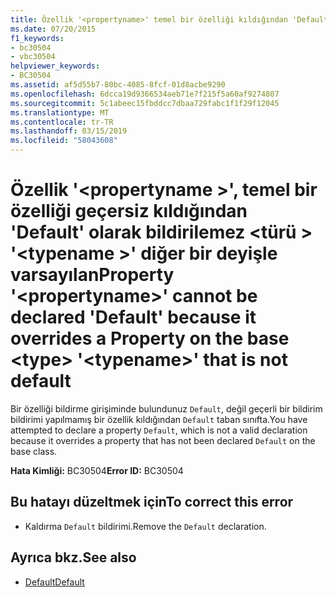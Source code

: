 ```yaml
---
title: Özellik '<propertyname>' temel bir özelliği kıldığından 'Default' olarak bildirilemez <type> '<typename>' diğer bir deyişle varsayılan
ms.date: 07/20/2015
f1_keywords:
- bc30504
- vbc30504
helpviewer_keywords:
- BC30504
ms.assetid: af5d55b7-80bc-4085-8fcf-01d8acbe9290
ms.openlocfilehash: 6dcca19d9366534aeb71e7f215f5a60af9274807
ms.sourcegitcommit: 5c1abeec15fbddcc7dbaa729fabc1f1f29f12045
ms.translationtype: MT
ms.contentlocale: tr-TR
ms.lasthandoff: 03/15/2019
ms.locfileid: "58043608"
---
```

# <a name="property-propertyname-cannot-be-declared-default-because-it-overrides-a-property-on-the-base-type-typename-that-is-not-default"></a><span data-ttu-id="05d2d-102">Özellik '\<propertyname >', temel bir özelliği geçersiz kıldığından 'Default' olarak bildirilemez \<türü > '\<typename >' diğer bir deyişle varsayılan</span><span class="sxs-lookup"><span data-stu-id="05d2d-102">Property '\<propertyname>' cannot be declared 'Default' because it overrides a Property on the base \<type> '\<typename>' that is not default</span></span>
<span data-ttu-id="05d2d-103">Bir özelliği bildirme girişiminde bulundunuz `Default`, değil geçerli bir bildirim bildirimi yapılmamış bir özellik kıldığından `Default` taban sınıfta.</span><span class="sxs-lookup"><span data-stu-id="05d2d-103">You have attempted to declare a property `Default`, which is not a valid declaration because it overrides a property that has not been declared `Default` on the base class.</span></span>  
  
 <span data-ttu-id="05d2d-104">**Hata Kimliği:** BC30504</span><span class="sxs-lookup"><span data-stu-id="05d2d-104">**Error ID:** BC30504</span></span>  
  
## <a name="to-correct-this-error"></a><span data-ttu-id="05d2d-105">Bu hatayı düzeltmek için</span><span class="sxs-lookup"><span data-stu-id="05d2d-105">To correct this error</span></span>  
  
-   <span data-ttu-id="05d2d-106">Kaldırma `Default` bildirimi.</span><span class="sxs-lookup"><span data-stu-id="05d2d-106">Remove the `Default` declaration.</span></span>  
  
## <a name="see-also"></a><span data-ttu-id="05d2d-107">Ayrıca bkz.</span><span class="sxs-lookup"><span data-stu-id="05d2d-107">See also</span></span>

- [<span data-ttu-id="05d2d-108">Default</span><span class="sxs-lookup"><span data-stu-id="05d2d-108">Default</span></span>](../../visual-basic/language-reference/modifiers/default.md)
